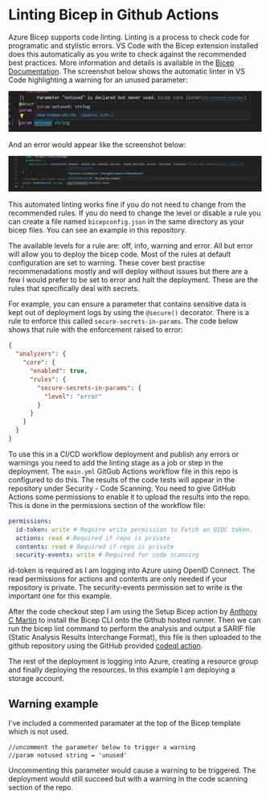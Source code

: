 # Linting Bicep in Github Actions

Azure Bicep supports code linting.  Linting is a process to check code for programatic and stylistic errors.  VS Code with the Bicep extension installed does this automatically as you write to check against the recommended best practices.  More information and details is available in the [Bicep Documentation](https://learn.microsoft.com/en-us/azure/azure-resource-manager/bicep/linter).  The screenshot below shows the automatic linter in VS Code highlighting a warning for an unused parameter:

![VS Code linter warning](https://github.com/paul-mccormack/bicep-build-tests/blob/main/images/linterWarning.jpg)

And an error would appear like the screenshot below:

![VS Code linter error](https://github.com/paul-mccormack/bicep-build-tests/blob/main/images/errorLinterWarning.jpg)

This automated linting works fine if you do not need to change from the recommended rules.  If you do need to change the level or disable a rule you can create a file named ```bicepconfig.json``` in the same directory as your bicep files.  You can see an example in this repository.

The available levels for a rule are: off, info, warning and error.  All but error will allow you to deploy the bicep code.  Most of the rules at default configuration are set to warning.  These cover best practise recommenadations mostly and will deploy without issues but there are a few I would prefer to be set to error and halt the deployment.  These are the rules that specifically deal with secrets.

For example, you can ensure a parameter that contains sensitive data is kept out of deployment logs by using the ```@secure()``` decorator.  There is a rule to enforce this called ```secure-secrets-in-params```.  The code below shows that rule with the enforcement raised to error:

```json
{
  "analyzers": {
    "core": {
      "enabled": true,
      "rules": {
        "secure-secrets-in-params": {
          "level": "error"
        }
      }
    }
  }
}
```
To use this in a CI/CD workflow deployment and publish any errors or warnings you need to add the linting stage as a job or step in the deployment.  The ```main.yml``` GitGub Actions workflow file in this repo is configured to do this.  The results of the code tests will appear in the repository under Security - Code Scanning.  You need to give GitHub Actions some permissions to enable it to upload the results into the repo.  This is done in the permissions section of the workflow file:

```yml
permissions:
  id-token: write # Require write permission to Fetch an OIDC token.
  actions: read # Required if repo is private
  contents: read # Required if repo is private
  security-events: write # Required for code scanning
```

id-token is required as I am logging into Azure using OpenID Connect.  The read permissions for actions and contents are only needed if your repository is private.  The security-events permission set to write is the important one for this example.

After the code checkout step I am using the Setup Bicep action by [Anthony C Martin](https://github.com/marketplace/actions/setup-bicep) to install the Bicep CLI onto the Github hosted runner. Then we can run the bicep lint command to perform the analysis and output a SARIF file (Static Analysis Results Interchange Format), this file is then uploaded to the github repository using the GitHub provided [codeql action](https://github.com/github/codeql-action).

The rest of the deployment is logging into Azure, creating a resource group and finally deploying the resources.  In this example I am deploying a storage account.

## Warning example

I've included a commented paramater at the top of the Bicep template which is not used.

```
//uncomment the parameter below to trigger a warning
//param notused string = 'unused'
```
Uncommenting this parameter would cause a warning to be triggered.  The deployment would still succeed but with a warning in the code scanning section of the repo.



